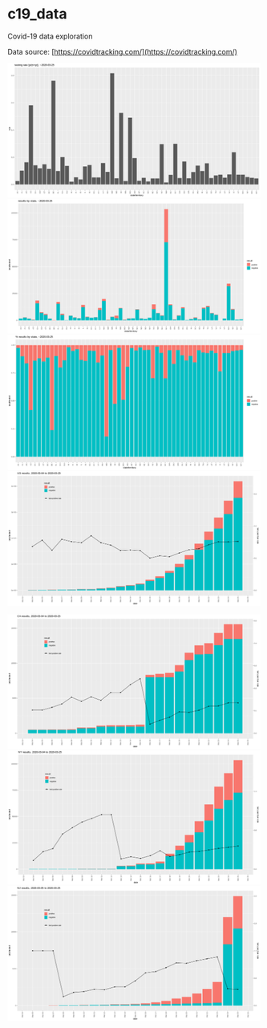 # c19_data
Covid-19 data exploration

Data source: [https://covidtracking.com/](https://covidtracking.com/)

![alt text](https://github.com/aaronferrucci/c19_data/blob/master/images/rate.png "positive test rates by state")
![alt text](https://github.com/aaronferrucci/c19_data/blob/master/images/plot2.png "test counts by state")
![alt text](https://github.com/aaronferrucci/c19_data/blob/master/images/plot3.png "percentate test results by state")
![alt text](https://github.com/aaronferrucci/c19_data/blob/master/images/us_test_results.png "US test results")

![alt text](https://github.com/aaronferrucci/c19_data/blob/master/images/CA_test_results.png "CA test results")
![alt text](https://github.com/aaronferrucci/c19_data/blob/master/images/NY_test_results.png "NY test results")
![alt text](https://github.com/aaronferrucci/c19_data/blob/master/images/NJ_test_results.png "NJ test results")

